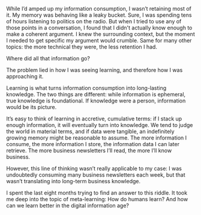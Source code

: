 While I’d amped up my information consumption, I wasn’t retaining most of it. My memory was behaving like a leaky bucket. Sure, I was spending tens of hours listening to politics on the radio. But when I tried to use any of those points in a conversation, I found that I didn't actually know enough to make a coherent argument. I knew the surrounding context, but the moment I needed to get specific my argument would crumble. Same for many other topics: the more technical they were, the less retention I had.

Where did all that information go?

The problem lied in how I was seeing learning, and therefore how I was approaching it.

Learning is what turns information consumption into long-lasting knowledge. The two things are different: while information is ephemeral, true knowledge is foundational. If knowledge were a person, information would be its picture.

It’s easy to think of learning in accretive, cumulative terms: if I stack up enough information, it will eventually turn into knowledge. We tend to judge the world in material terms, and if data were tangible, an indefinitely growing memory might be reasonable to assume. The more information I consume, the more information I store, the information data I can later retrieve. The more business newsletters I’ll read, the more I’ll know business.

However, this line of thinking wasn’t really applicable to my case: I was undoubtedly consuming many business newsletters each week, but that wasn’t translating into long-term business knowledge.

I spent the last eight months trying to find an answer to this riddle. It took me deep into the topic of meta-learning: How do humans learn? And how can we learn better in the digital information age?

